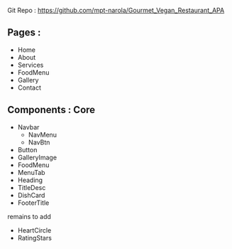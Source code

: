 Git Repo : https://github.com/mpt-narola/Gourmet_Vegan_Restaurant_APA

## Pages :

- Home
- About
- Services
- FoodMenu
- Gallery
- Contact

## Components : Core

- Navbar
  - NavMenu
  - NavBtn
- Button
- GalleryImage
- FoodMenu
- MenuTab
- Heading
- TitleDesc
- DishCard
- FooterTitle

remains to add

- HeartCircle
- RatingStars
